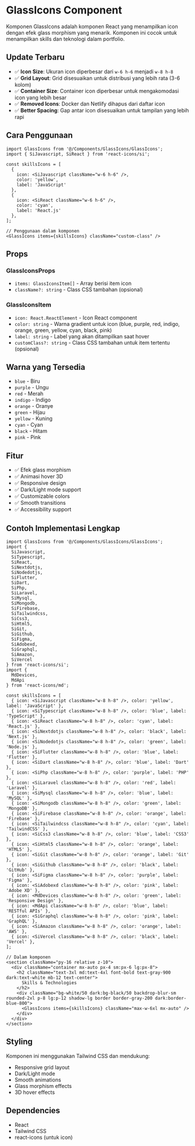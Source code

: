 # GlassIcons Component

Komponen GlassIcons adalah komponen React yang menampilkan icon dengan efek glass morphism yang menarik. Komponen ini cocok untuk menampilkan skills dan teknologi dalam portfolio.

## Update Terbaru

- ✅ **Icon Size**: Ukuran icon diperbesar dari `w-6 h-6` menjadi `w-8 h-8`
- ✅ **Grid Layout**: Grid disesuaikan untuk distribusi yang lebih rata (3-6 kolom)
- ✅ **Container Size**: Container icon diperbesar untuk mengakomodasi icon yang lebih besar
- ✅ **Removed Icons**: Docker dan Netlify dihapus dari daftar icon
- ✅ **Better Spacing**: Gap antar icon disesuaikan untuk tampilan yang lebih rapi

## Cara Penggunaan

```tsx
import GlassIcons from '@/Components/GlassIcons/GlassIcons';
import { SiJavascript, SiReact } from 'react-icons/si';

const skillsIcons = [
  { 
    icon: <SiJavascript className="w-6 h-6" />, 
    color: 'yellow', 
    label: 'JavaScript' 
  },
  { 
    icon: <SiReact className="w-6 h-6" />, 
    color: 'cyan', 
    label: 'React.js' 
  },
];

// Penggunaan dalam komponen
<GlassIcons items={skillsIcons} className="custom-class" />
```

## Props

### GlassIconsProps
- `items: GlassIconsItem[]` - Array berisi item icon
- `className?: string` - Class CSS tambahan (opsional)

### GlassIconsItem
- `icon: React.ReactElement` - Icon React component
- `color: string` - Warna gradient untuk icon (blue, purple, red, indigo, orange, green, yellow, cyan, black, pink)
- `label: string` - Label yang akan ditampilkan saat hover
- `customClass?: string` - Class CSS tambahan untuk item tertentu (opsional)

## Warna yang Tersedia

- `blue` - Biru
- `purple` - Ungu
- `red` - Merah
- `indigo` - Indigo
- `orange` - Oranye
- `green` - Hijau
- `yellow` - Kuning
- `cyan` - Cyan
- `black` - Hitam
- `pink` - Pink

## Fitur

- ✅ Efek glass morphism
- ✅ Animasi hover 3D
- ✅ Responsive design
- ✅ Dark/Light mode support
- ✅ Customizable colors
- ✅ Smooth transitions
- ✅ Accessibility support

## Contoh Implementasi Lengkap

```tsx
import GlassIcons from '@/Components/GlassIcons/GlassIcons';
import { 
  SiJavascript, 
  SiTypescript, 
  SiReact, 
  SiNextdotjs,
  SiNodedotjs,
  SiFlutter,
  SiDart,
  SiPhp,
  SiLaravel,
  SiMysql,
  SiMongodb,
  SiFirebase,
  SiTailwindcss,
  SiCss3,
  SiHtml5,
  SiGit,
  SiGithub,
  SiFigma,
  SiAdobexd,
  SiGraphql,
  SiAmazon,
  SiVercel
} from 'react-icons/si';
import { 
  MdDevices, 
  MdApi 
} from 'react-icons/md';

const skillsIcons = [
  { icon: <SiJavascript className="w-8 h-8" />, color: 'yellow', label: 'JavaScript' },
  { icon: <SiTypescript className="w-8 h-8" />, color: 'blue', label: 'TypeScript' },
  { icon: <SiReact className="w-8 h-8" />, color: 'cyan', label: 'React.js' },
  { icon: <SiNextdotjs className="w-8 h-8" />, color: 'black', label: 'Next.js' },
  { icon: <SiNodedotjs className="w-8 h-8" />, color: 'green', label: 'Node.js' },
  { icon: <SiFlutter className="w-8 h-8" />, color: 'blue', label: 'Flutter' },
  { icon: <SiDart className="w-8 h-8" />, color: 'blue', label: 'Dart' },
  { icon: <SiPhp className="w-8 h-8" />, color: 'purple', label: 'PHP' },
  { icon: <SiLaravel className="w-8 h-8" />, color: 'red', label: 'Laravel' },
  { icon: <SiMysql className="w-8 h-8" />, color: 'blue', label: 'MySQL' },
  { icon: <SiMongodb className="w-8 h-8" />, color: 'green', label: 'MongoDB' },
  { icon: <SiFirebase className="w-8 h-8" />, color: 'orange', label: 'Firebase' },
  { icon: <SiTailwindcss className="w-8 h-8" />, color: 'cyan', label: 'TailwindCSS' },
  { icon: <SiCss3 className="w-8 h-8" />, color: 'blue', label: 'CSS3' },
  { icon: <SiHtml5 className="w-8 h-8" />, color: 'orange', label: 'HTML5' },
  { icon: <SiGit className="w-8 h-8" />, color: 'orange', label: 'Git' },
  { icon: <SiGithub className="w-8 h-8" />, color: 'black', label: 'GitHub' },
  { icon: <SiFigma className="w-8 h-8" />, color: 'purple', label: 'Figma' },
  { icon: <SiAdobexd className="w-8 h-8" />, color: 'pink', label: 'Adobe XD' },
  { icon: <MdDevices className="w-8 h-8" />, color: 'green', label: 'Responsive Design' },
  { icon: <MdApi className="w-8 h-8" />, color: 'blue', label: 'RESTful APIs' },
  { icon: <SiGraphql className="w-8 h-8" />, color: 'pink', label: 'GraphQL' },
  { icon: <SiAmazon className="w-8 h-8" />, color: 'orange', label: 'AWS' },
  { icon: <SiVercel className="w-8 h-8" />, color: 'black', label: 'Vercel' },
];

// Dalam komponen
<section className="py-16 relative z-10">
  <div className="container mx-auto px-4 sm:px-6 lg:px-8">
    <h2 className="text-3xl md:text-4xl font-bold text-gray-900 dark:text-white mb-12 text-center">
      Skills & Technologies
    </h2>
    <div className="bg-white/50 dark:bg-black/50 backdrop-blur-sm rounded-2xl p-8 lg:p-12 shadow-lg border border-gray-200 dark:border-blue-800">
      <GlassIcons items={skillsIcons} className="max-w-6xl mx-auto" />
    </div>
  </div>
</section>
```

## Styling

Komponen ini menggunakan Tailwind CSS dan mendukung:
- Responsive grid layout
- Dark/Light mode
- Smooth animations
- Glass morphism effects
- 3D hover effects

## Dependencies

- React
- Tailwind CSS
- react-icons (untuk icon)
